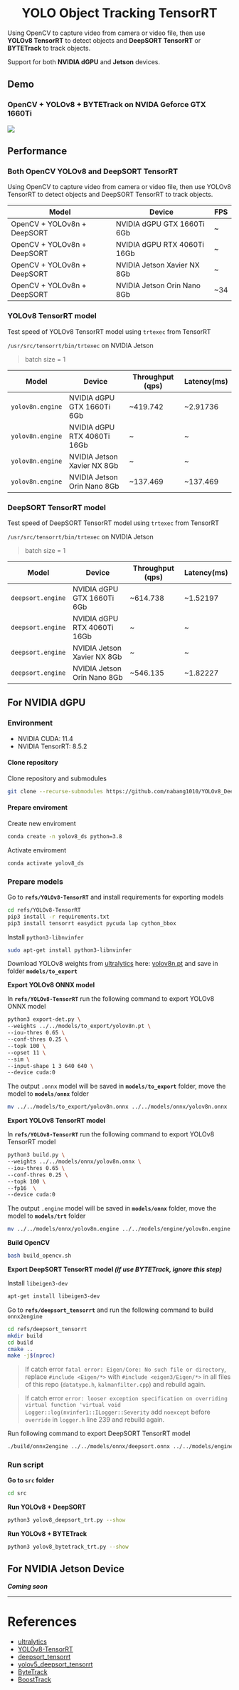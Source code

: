 <div align="center">

# YOLO Object Tracking TensorRT

</div>


Using OpenCV to capture video from camera or video file, then use **YOLOv8 TensorRT** to detect objects and **DeepSORT TensorRT** or **BYTETrack** to track objects. 

Support for both **NVIDIA dGPU** and **Jetson** devices.

## Demo

### OpenCV + YOLOv8 + BYTETrack on NVIDA Geforce GTX 1660Ti
![](assets/sample_yolov8_bytetrack.gif)




## Performance

### Both OpenCV YOLOv8 and DeepSORT TensorRT
Using OpenCV to capture video from camera or video file, then use YOLOv8 TensorRT to detect objects and DeepSORT TensorRT to track objects.

| Model | Device                      | FPS |
| --- |-----------------------------| --- |
| OpenCV + YOLOv8n + DeepSORT | NVIDIA dGPU GTX 1660Ti 6Gb  | ~ |
| OpenCV + YOLOv8n + DeepSORT | NVIDIA dGPU RTX 4060Ti 16Gb | ~ |
| OpenCV + YOLOv8n + DeepSORT | NVIDIA Jetson Xavier NX 8Gb | ~ |
| OpenCV + YOLOv8n + DeepSORT | NVIDIA Jetson Orin Nano 8Gb | ~34 |

### YOLOv8 TensorRT model

Test speed of YOLOv8 TensorRT model using `trtexec` from TensorRT

`/usr/src/tensorrt/bin/trtexec` on NVIDIA Jetson

> batch size = 1

| Model | Device | Throughput (qps) | Latency(ms) |
| --- | --- | --- | --- |
| `yolov8n.engine` | NVIDIA dGPU GTX 1660Ti 6Gb| ~419.742 | ~2.91736 |
| `yolov8n.engine` | NVIDIA dGPU RTX 4060Ti 16Gb | ~ | ~ |
| `yolov8n.engine` | NVIDIA Jetson Xavier NX 8Gb | ~ | ~ |
| `yolov8n.engine` | NVIDIA Jetson Orin Nano 8Gb | ~137.469 | ~137.469 |

### DeepSORT TensorRT model

Test speed of DeepSORT TensorRT model using `trtexec` from TensorRT

`/usr/src/tensorrt/bin/trtexec` on NVIDIA Jetson 

> batch size = 1

| Model | Device | Throughput (qps) | Latency(ms) |
| --- | --- | --- | --- |
| `deepsort.engine` | NVIDIA dGPU GTX 1660Ti 6Gb| ~614.738 | ~1.52197 |
| `deepsort.engine` | NVIDIA dGPU RTX 4060Ti 16Gb | ~ | ~ |
| `deepsort.engine` | NVIDIA Jetson Xavier NX 8Gb | ~ | ~ |
| `deepsort.engine` | NVIDIA Jetson Orin Nano 8Gb | ~546.135 | ~1.82227 |

## For NVIDIA dGPU

### Environment

- NVIDIA CUDA: 11.4
- NVIDIA TensorRT: 8.5.2


#### Clone repository

Clone repository and submodules

```bash
git clone --recurse-submodules https://github.com/nabang1010/YOLOv8_DeepSORT_TensorRT.git
```

#### Prepare enviroment

Create new enviroment

```bash
conda create -n yolov8_ds python=3.8
```

Activate enviroment

```bash
conda activate yolov8_ds
```

### Prepare models

Go to **`refs/YOLOv8-TensorRT`** and install requirements for exporting models

```bash
cd refs/YOLOv8-TensorRT
pip3 install -r requirements.txt
pip3 install tensorrt easydict pycuda lap cython_bbox
```
Install `python3-libnvinfer`

```bash
sudo apt-get install python3-libnvinfer
```

Download YOLOv8 weights from [ultralytics](https://github.com/ultralytics/ultralytics) here: [yolov8n.pt](https://github.com/ultralytics/assets/releases/download/v8.1.0/yolov8n.pt) and save in folder **`models/to_export`**

**Export YOLOv8 ONNX model**

In **`refs/YOLOv8-TensorRT`** run the following command to export YOLOv8 ONNX model

```bash
python3 export-det.py \
--weights ../../models/to_export/yolov8n.pt \
--iou-thres 0.65 \
--conf-thres 0.25 \
--topk 100 \
--opset 11 \
--sim \
--input-shape 1 3 640 640 \
--device cuda:0
```

The output `.onnx` model will be saved in **`models/to_export`** folder, move the model to **`models/onnx`** folder 
```bash
mv ../../models/to_export/yolov8n.onnx ../../models/onnx/yolov8n.onnx
```
**Export YOLOv8 TensorRT model**

In **`refs/YOLOv8-TensorRT`** run the following command to export YOLOv8 TensorRT model

```bash
python3 build.py \
--weights ../../models/onnx/yolov8n.onnx \
--iou-thres 0.65 \
--conf-thres 0.25 \
--topk 100 \
--fp16  \
--device cuda:0
```
The output `.engine` model will be saved in **`models/onnx`** folder, move the model to **`models/trt`** folder 

```bash
mv ../../models/onnx/yolov8n.engine ../../models/engine/yolov8n.engine
```

**Build OpenCV**

```bash
bash build_opencv.sh
```

**Export DeepSORT TensorRT model *(if use BYTETrack, ignore this step)***


Install `libeigen3-dev`
```bash
apt-get install libeigen3-dev
```
Go to **`refs/deepsort_tensorrt`** and run the following command to build `onnx2engine`

```bash
cd refs/deepsort_tensorrt
mkdir build
cd build
cmake ..
make -j$(nproc)

```

> If catch error `fatal error: Eigen/Core: No such file or directory`, replace `#include <Eigen/*>` with `#include <eigen3/Eigen/*>` in all files of this repo (`datatype.h`, `kalmanfilter.cpp`) and rebuild again.

> If catch error `error: looser exception specification on overriding virtual function 'virtual void Logger::log(nvinfer1::ILogger::Severity`  add `noexcept` before `override` in `logger.h` line 239 and rebuild again.

Run following command to export DeepSORT TensorRT model

```bash
./build/onnx2engine ../../models/onnx/deepsort.onnx ../../models/engine/deepsort.engine
```
### Run script

**Go to `src` folder**

```bash
cd src
```

**Run YOLOv8 + DeepSORT**

```bash
python3 yolov8_deepsort_trt.py --show

```
**Run YOLOv8 + BYTETrack**

```bash
python3 yolov8_bytetrack_trt.py --show

```

## For NVIDIA Jetson Device

***Coming soon***


---

# References

- [ultralytics](https://github.com/ultralytics/ultralytics) 
- [YOLOv8-TensorRT](https://github.com/triple-Mu/YOLOv8-TensorRT)
- [deepsort_tensorrt](https://github.com/GesilaA/deepsort_tensorrt)
- [yolov5_deepsort_tensorrt](https://github.com/cong/yolov5_deepsort_tensorrt)
- [ByteTrack](https://github.com/ifzhang/ByteTrack)
- [BoostTrack](https://github.com/vukasin-stanojevic/BoostTrack)



